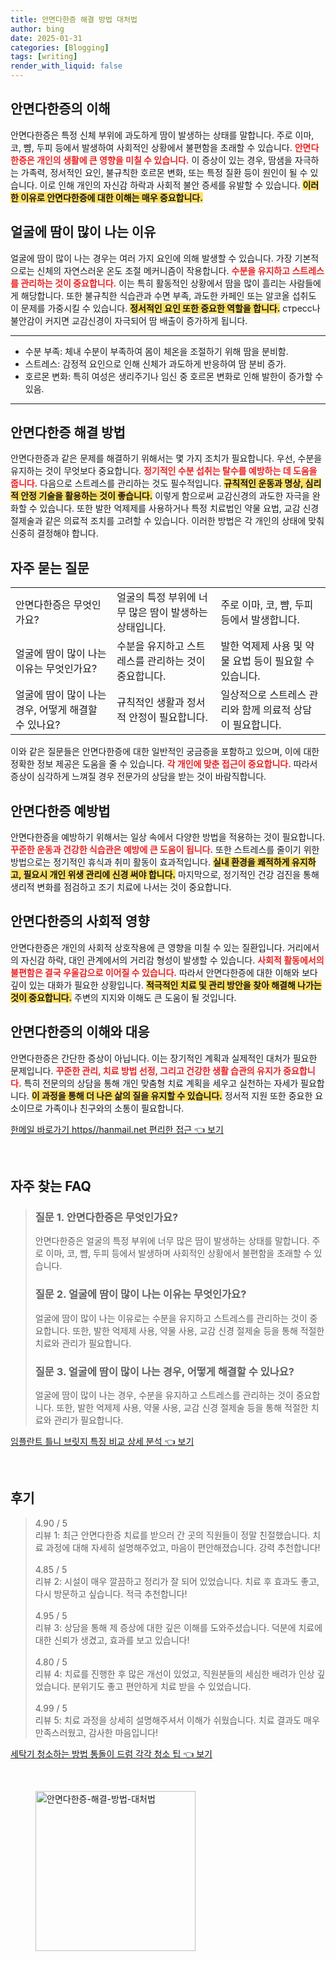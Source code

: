 ```yaml
---
title: 안면다한증 해결 방법 대처법
author: bing
date: 2025-01-31
categories: [Blogging]
tags: [writing]
render_with_liquid: false
---
```



<h2 id='안면다한증_이해'>안면다한증의 이해</h2>

<p>안면다한증은 특정 신체 부위에 과도하게 땀이 발생하는 상태를 말합니다. 주로 이마, 코, 뺨, 두피 등에서 발생하여 사회적인 상황에서 불편함을 초래할 수 있습니다. <b><span style="color: #ee2323;">안면다한증은 개인의 생활에 큰 영향을 미칠 수 있습니다.</span></b> 이 증상이 있는 경우, 땀샘을 자극하는 가족력, 정서적인 요인, 불규칙한 호르몬 변화, 또는 특정 질환 등이 원인이 될 수 있습니다. 이로 인해 개인의 자신감 하락과 사회적 불안 증세를 유발할 수 있습니다. <b><span style="background-color: #ffe066;">이러한 이유로 안면다한증에 대한 이해는 매우 중요합니다.</span></b></p>

<h2 id='얼굴_땀나는_이유'>얼굴에 땀이 많이 나는 이유</h2>

<p>얼굴에 땀이 많이 나는 경우는 여러 가지 요인에 의해 발생할 수 있습니다. 가장 기본적으로는 신체의 자연스러운 온도 조절 메커니즘이 작용합니다. <b><span style="color: #ee2323;">수분을 유지하고 스트레스를 관리하는 것이 중요합니다.</span></b> 이는 특히 활동적인 상황에서 땀을 많이 흘리는 사람들에게 해당합니다. 또한 불규칙한 식습관과 수면 부족, 과도한 카페인 또는 알코올 섭취도 이 문제를 가중시킬 수 있습니다. <b><span style="background-color: #ffe066;">정서적인 요인 또한 중요한 역할을 합니다.</span></b> стресс나 불안감이 커지면 교감신경이 자극되어 땀 배출이 증가하게 됩니다.</p>

<hr />

<ul>
    <li>수분 부족: 체내 수분이 부족하여 몸이 체온을 조절하기 위해 땀을 분비함.</li>
    <li>스트레스: 감정적 요인으로 인해 신체가 과도하게 반응하여 땀 분비 증가.</li>
    <li>호르몬 변화: 특히 여성은 생리주기나 임신 중 호르몬 변화로 인해 발한이 증가할 수 있음.</li>
</ul>

<hr />

<h2 id='안면다한증_해결방법'>안면다한증 해결 방법</h2>

<p>안면다한증과 같은 문제를 해결하기 위해서는 몇 가지 조치가 필요합니다. 우선, 수분을 유지하는 것이 무엇보다 중요합니다. <b><span style="color: #ee2323;">정기적인 수분 섭취는 탈수를 예방하는 데 도움을 줍니다.</span></b> 다음으로 스트레스를 관리하는 것도 필수적입니다. <b><span style="background-color: #ffe066;">규칙적인 운동과 명상, 심리적 안정 기술을 활용하는 것이 좋습니다.</span></b> 이렇게 함으로써 교감신경의 과도한 자극을 완화할 수 있습니다. 또한 발한 억제제를 사용하거나 특정 치료법인 약물 요법, 교감 신경 절제술과 같은 의료적 조치를 고려할 수 있습니다. 이러한 방법은 각 개인의 상태에 맞춰 신중히 결정해야 합니다.</p>

<h2 id='자주_묻는_질문'>자주 묻는 질문</h2>

<table>
    <tr>
        <td>안면다한증은 무엇인가요?</td>
        <td>얼굴의 특정 부위에 너무 많은 땀이 발생하는 상태입니다.</td>
        <td>주로 이마, 코, 뺨, 두피 등에서 발생합니다.</td>
    </tr>
    <tr>
        <td>얼굴에 땀이 많이 나는 이유는 무엇인가요?</td>
        <td>수분을 유지하고 스트레스를 관리하는 것이 중요합니다.</td>
        <td>발한 억제제 사용 및 약물 요법 등이 필요할 수 있습니다.</td>
    </tr>
    <tr>
        <td>얼굴에 땀이 많이 나는 경우, 어떻게 해결할 수 있나요?</td>
        <td>규칙적인 생활과 정서적 안정이 필요합니다.</td>
        <td>일상적으로 스트레스 관리와 함께 의료적 상담이 필요합니다.</td>
    </tr>
</table>

<p>이와 같은 질문들은 안면다한증에 대한 일반적인 궁금증을 포함하고 있으며, 이에 대한 정확한 정보 제공은 도움을 줄 수 있습니다. <b><span style="color: #ee2323;">각 개인에 맞춘 접근이 중요합니다.</span></b> 따라서 증상이 심각하게 느껴질 경우 전문가의 상담을 받는 것이 바람직합니다.</p>

<h2 id='안면다한증_예방법'>안면다한증 예방법</h2>

<p>안면다한증을 예방하기 위해서는 일상 속에서 다양한 방법을 적용하는 것이 필요합니다. <b><span style="color: #ee2323;">꾸준한 운동과 건강한 식습관은 예방에 큰 도움이 됩니다.</span></b> 또한 스트레스를 줄이기 위한 방법으로는 정기적인 휴식과 취미 활동이 효과적입니다. <b><span style="background-color: #ffe066;">실내 환경을 쾌적하게 유지하고, 필요시 개인 위생 관리에 신경 써야 합니다.</span></b> 마지막으로, 정기적인 건강 검진을 통해 생리적 변화를 점검하고 조기 치료에 나서는 것이 중요합니다.</p>

<h2 id='안면다한증_사회적_영향'>안면다한증의 사회적 영향</h2>

<p>안면다한증은 개인의 사회적 상호작용에 큰 영향을 미칠 수 있는 질환입니다. 거리에서의 자신감 하락, 대인 관계에서의 거리감 형성이 발생할 수 있습니다. <b><span style="color: #ee2323;">사회적 활동에서의 불편함은 결국 우울감으로 이어질 수 있습니다.</span></b> 따라서 안면다한증에 대한 이해와 보다 깊이 있는 대화가 필요한 상황입니다. <b><span style="background-color: #ffe066;">적극적인 치료 및 관리 방안을 찾아 해결해 나가는 것이 중요합니다.</span></b> 주변의 지지와 이해도 큰 도움이 될 것입니다.</p>

<h2 id='안면다한증_에_대한_이해'>안면다한증의 이해와 대응</h2>

<p>안면다한증은 간단한 증상이 아닙니다. 이는 장기적인 계획과 실제적인 대처가 필요한 문제입니다. <b><span style="color: #ee2323;">꾸준한 관리, 치료 방법 선정, 그리고 건강한 생활 습관의 유지가 중요합니다.</span></b> 특히 전문의의 상담을 통해 개인 맞춤형 치료 계획을 세우고 실천하는 자세가 필요합니다. <b><span style="background-color: #ffe066;">이 과정을 통해 더 나은 삶의 질을 유지할 수 있습니다.</span></b> 정서적 지원 또한 중요한 요소이므로 가족이나 친구와의 소통이 필요합니다.</p>


<p><a class="click-button" title="한메일 바로가기 https//hanmail.net 편리한 접근" href="https://adkhouse.github.io/posts/%ED%95%9C%EB%A9%94%EC%9D%BC-%EB%B0%94%EB%A1%9C%EA%B0%80%EA%B8%B0-httpshanmail.net-%ED%8E%B8%EB%A6%AC%ED%95%9C-%EC%A0%91%EA%B7%BC/" rel="dofollow">한메일 바로가기 https//hanmail.net 편리한 접근 👈 보기</a></p><br>
<h2 id='자주_찾는_FAQ'>자주 찾는 FAQ</h2>
<div itemscope="" itemtype="https://schema.org/FAQPage"> 
<blockquote> 
<div itemscope="" itemprop="mainEntity" itemtype="https://schema.org/Question"> 
<h3 itemprop="name">질문 1. 안면다한증은 무엇인가요?</h3> 
<div itemscope="" itemprop="acceptedAnswer" itemtype="https://schema.org/Answer"> 
<span itemprop="text"> 
<p>안면다한증은 얼굴의 특정 부위에 너무 많은 땀이 발생하는 상태를 말합니다. 주로 이마, 코, 뺨, 두피 등에서 발생하며 사회적인 상황에서 불편함을 초래할 수 있습니다.</p> 
</span> 
</div> 
</div> 
<div itemscope="" itemprop="mainEntity" itemtype="https://schema.org/Question"> 
<h3 itemprop="name">질문 2. 얼굴에 땀이 많이 나는 이유는 무엇인가요?</h3> 
<div itemscope="" itemprop="acceptedAnswer" itemtype="https://schema.org/Answer"> 
<span itemprop="text"> 
<p>얼굴에 땀이 많이 나는 이유로는 수분을 유지하고 스트레스를 관리하는 것이 중요합니다. 또한, 발한 억제제 사용, 약물 사용, 교감 신경 절제술 등을 통해 적절한 치료와 관리가 필요합니다.</p> 
</span> 
</div> 
</div> 
<div itemscope="" itemprop="mainEntity" itemtype="https://schema.org/Question"> 
<h3 itemprop="name">질문 3. 얼굴에 땀이 많이 나는 경우, 어떻게 해결할 수 있나요?</h3> 
<div itemscope="" itemprop="acceptedAnswer" itemtype="https://schema.org/Answer"> 
<span itemprop="text"> 
<p>얼굴에 땀이 많이 나는 경우, 수분을 유지하고 스트레스를 관리하는 것이 중요합니다. 또한, 발한 억제제 사용, 약물 사용, 교감 신경 절제술 등을 통해 적절한 치료와 관리가 필요합니다.</p> 
</span> 
</div> 
</div> 
</blockquote> 
</div>
<p><a class="click-button" title="임플란트 틀니 브릿지 특징 비교 상세 분석" href="https://adkhouse.github.io/posts/%EC%9E%84%ED%94%8C%EB%9E%80%ED%8A%B8-%ED%8B%80%EB%8B%88-%EB%B8%8C%EB%A6%BF%EC%A7%80-%ED%8A%B9%EC%A7%95-%EB%B9%84%EA%B5%90-%EC%83%81%EC%84%B8-%EB%B6%84%EC%84%9D/" rel="dofollow">임플란트 틀니 브릿지 특징 비교 상세 분석 👈 보기</a></p><br>
<h2 id='후기'>후기</h2>
<div itemscope itemtype="https://schema.org/Product">
  <blockquote>
  <div itemprop="review" itemscope itemtype="https://schema.org/Review">
      <div itemprop="reviewRating" itemscope itemtype="https://schema.org/Rating"> <span itemprop="ratingValue">4.90</span> / <span itemprop="bestRating">5</span> </div>
      <span itemprop="reviewBody">리뷰 1: 최근 안면다한증 치료를 받으러 간 곳의 직원들이 정말 친절했습니다. 치료 과정에 대해 자세히 설명해주었고, 마음이 편안해졌습니다. 강력 추천합니다!</span>
  </div>
  <br>
  <div itemprop="review" itemscope itemtype="https://schema.org/Review">
      <div itemprop="reviewRating" itemscope itemtype="https://schema.org/Rating"> <span itemprop="ratingValue">4.85</span> / <span itemprop="bestRating">5</span> </div>
      <span itemprop="reviewBody">리뷰 2: 시설이 매우 깔끔하고 정리가 잘 되어 있었습니다. 치료 후 효과도 좋고, 다시 방문하고 싶습니다. 적극 추천합니다!</span>
  </div>
  <br>
  <div itemprop="review" itemscope itemtype="https://schema.org/Review">
      <div itemprop="reviewRating" itemscope itemtype="https://schema.org/Rating"> <span itemprop="ratingValue">4.95</span> / <span itemprop="bestRating">5</span> </div>
      <span itemprop="reviewBody">리뷰 3: 상담을 통해 제 증상에 대한 깊은 이해를 도와주셨습니다. 덕분에 치료에 대한 신뢰가 생겼고, 효과를 보고 있습니다!</span>
  </div>
  <br>
  <div itemprop="review" itemscope itemtype="https://schema.org/Review">
      <div itemprop="reviewRating" itemscope itemtype="https://schema.org/Rating"> <span itemprop="ratingValue">4.80</span> / <span itemprop="bestRating">5</span> </div>
      <span itemprop="reviewBody">리뷰 4: 치료를 진행한 후 많은 개선이 있었고, 직원분들의 세심한 배려가 인상 깊었습니다. 분위기도 좋고 편안하게 치료 받을 수 있었습니다.</span>
  </div>
  <br>
  <div itemprop="review" itemscope itemtype="https://schema.org/Review">
      <div itemprop="reviewRating" itemscope itemtype="https://schema.org/Rating"> <span itemprop="ratingValue">4.99</span> / <span itemprop="bestRating">5</span> </div>
      <span itemprop="reviewBody">리뷰 5: 치료 과정을 상세히 설명해주셔서 이해가 쉬웠습니다. 치료 결과도 매우 만족스러웠고, 감사한 마음입니다!</span>
  </div>
  </blockquote>
</div>
<p><a class="click-button" title="세탁기 청소하는 방법 통돌이 드럼 각각 청소 팁" href="https://adkhouse.github.io/posts/%EC%84%B8%ED%83%81%EA%B8%B0-%EC%B2%AD%EC%86%8C%ED%95%98%EB%8A%94-%EB%B0%A9%EB%B2%95-%ED%86%B5%EB%8F%8C%EC%9D%B4-%EB%93%9C%EB%9F%BC-%EA%B0%81%EA%B0%81-%EC%B2%AD%EC%86%8C-%ED%8C%81/" rel="dofollow">세탁기 청소하는 방법 통돌이 드럼 각각 청소 팁 👈 보기</a></p><br>
<figure class="image"><img src="https://adkhouse.github.io/assets/img/thumbnail/안면다한증-해결-방법-대처법.webp" alt="안면다한증-해결-방법-대처법" width="256" height="256"></figure>